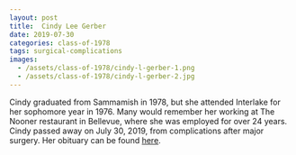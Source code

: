 ```yaml
---
layout: post
title:  Cindy Lee Gerber
date: 2019-07-30
categories: class-of-1978
tags: surgical-complications
images:
  - /assets/class-of-1978/cindy-l-gerber-1.png
  - /assets/class-of-1978/cindy-l-gerber-2.jpg
---
```

Cindy graduated from Sammamish in 1978, but she attended Interlake for her sophomore year in 1976. Many would remember her working at The Nooner restaurant in Bellevue, where she was employed for over 24 years. Cindy passed away on July 30, 2019, from complications after major surgery. Her obituary can be found [here](https://tinyurl.com/y6n2y5dj).
